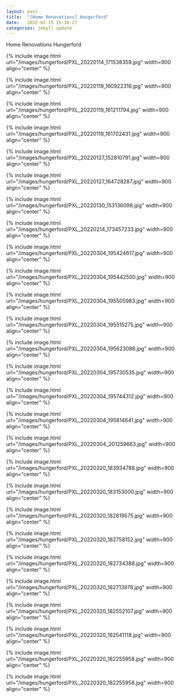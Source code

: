 ```yaml
---
layout: post
title:  "[Home Renovations] Hungerford"
date:   2022-02-15 15:36:27
categories: jekyll update
---
```


Home Renovations Hungerford

{% include image.html url="/images/hungerford/PXL_20220114_171538359.jpg" width=900 align="center" %}

{% include image.html url="/images/hungerford/PXL_20220119_160922316.jpg" width=900 align="center" %}

{% include image.html url="/images/hungerford/PXL_20220119_161211794.jpg" width=900 align="center" %}

{% include image.html url="/images/hungerford/PXL_20220119_161702431.jpg" width=900 align="center" %}

{% include image.html url="/images/hungerford/PXL_20220127_152810791.jpg" width=900 align="center" %}

{% include image.html url="/images/hungerford/PXL_20220127_164728287.jpg" width=900 align="center" %}

{% include image.html url="/images/hungerford/PXL_20220130_153136098.jpg" width=900 align="center" %}

{% include image.html url="/images/hungerford/PXL_20220214_173457233.jpg" width=900 align="center" %}

{% include image.html url="/images/hungerford/PXL_20220304_195424617.jpg" width=900 align="center" %}

{% include image.html url="/images/hungerford/PXL_20220304_195442500.jpg" width=900 align="center" %}

{% include image.html url="/images/hungerford/PXL_20220304_195505983.jpg" width=900 align="center" %}

{% include image.html url="/images/hungerford/PXL_20220304_195515275.jpg" width=900 align="center" %}

{% include image.html url="/images/hungerford/PXL_20220304_195623086.jpg" width=900 align="center" %}

{% include image.html url="/images/hungerford/PXL_20220304_195730535.jpg" width=900 align="center" %}

{% include image.html url="/images/hungerford/PXL_20220304_195744312.jpg" width=900 align="center" %}

{% include image.html url="/images/hungerford/PXL_20220304_195814641.jpg" width=900 align="center" %}

{% include image.html url="/images/hungerford/PXL_20220304_201259663.jpg" width=900 align="center" %}

{% include image.html url="/images/hungerford/PXL_20220320_183934788.jpg" width=900 align="center" %}

{% include image.html url="/images/hungerford/PXL_20220320_183153000.jpg" width=900 align="center" %}

{% include image.html url="/images/hungerford/PXL_20220320_182819575.jpg" width=900 align="center" %}

{% include image.html url="/images/hungerford/PXL_20220320_182758152.jpg" width=900 align="center" %}

{% include image.html url="/images/hungerford/PXL_20220320_182734388.jpg" width=900 align="center" %}

{% include image.html url="/images/hungerford/PXL_20220320_182713978.jpg" width=900 align="center" %}

{% include image.html url="/images/hungerford/PXL_20220320_182552107.jpg" width=900 align="center" %}

{% include image.html url="/images/hungerford/PXL_20220320_182541118.jpg" width=900 align="center" %}

{% include image.html url="/images/hungerford/PXL_20220320_182255958.jpg" width=900 align="center" %}

{% include image.html url="/images/hungerford/PXL_20220320_182255958.jpg" width=900 align="center" %}


